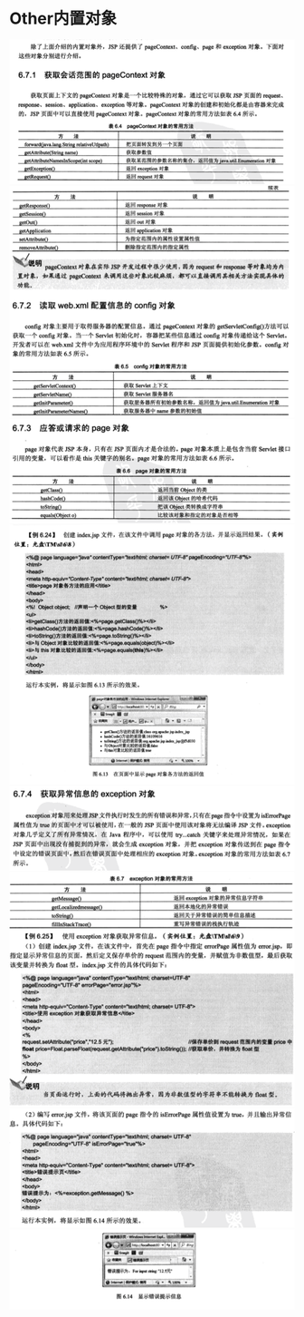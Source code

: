 # Other内置对象

![](imgs/other1.png)
![](imgs/other2.png)
![](imgs/other3.png)
![](imgs/other4.png)
![](imgs/other5.png)
![](imgs/other6.png)
![](imgs/other7.png)
![](imgs/other8.png)
